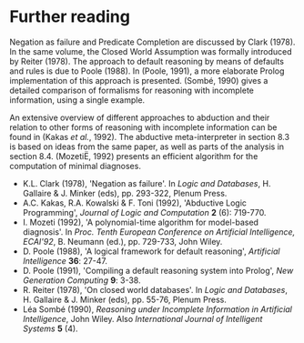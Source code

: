 <!--H3: Section-->
# Further reading #

Negation as failure and Predicate Completion are discussed by Clark (1978). In the same volume, the Closed World Assumption was formally introduced by Reiter (1978). The approach to default reasoning by means of defaults and rules is due to Poole (1988). In (Poole, 1991), a more elaborate Prolog implementation of this approach is presented. (Somb&eacute;, 1990) gives a detailed comparison of formalisms for reasoning with incomplete information, using a single example.

An extensive overview of different approaches to abduction and their relation to other forms of reasoning with incomplete information can be found in (Kakas *et al.*, 1992). The abductive meta-interpreter in section 8.3 is based on ideas from the same paper, as well as parts of the analysis in section 8.4. (Mozeti&Euml;, 1992) presents an efficient algorithm for the computation of minimal diagnoses.

* K.L. Clark (1978), 'Negation as failure'. In *Logic and Databases*, H. Gallaire & J. Minker (eds), pp. 293-322, Plenum Press.
* A.C. Kakas, R.A. Kowalski & F. Toni (1992), 'Abductive Logic Programming', *Journal of Logic and Computation* **2** (6): 719-770.
* I. Mozeti (1992), 'A polynomial-time algorithm for model-based diagnosis'. In *Proc. Tenth European Conference on Artificial Intelligence, ECAI'92*, B. Neumann (ed.), pp. 729-733, John Wiley.
* D. Poole (1988), 'A logical framework for default reasoning', *Artificial Intelligence* **36**: 27-47.
* D. Poole (1991), 'Compiling a default reasoning system into Prolog', *New Generation Computing* **9**: 3-38.
* R. Reiter (1978), 'On closed world databases'. In *Logic and Databases*, H. Gallaire & J. Minker (eds), pp. 55-76, Plenum Press.
* L&eacute;a Somb&eacute; (1990), *Reasoning under Incomplete Information in Artificial Intelligence*, John Wiley. Also *International Journal of Intelligent Systems* **5** (4).
